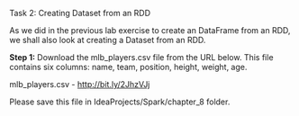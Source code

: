 Task 2: Creating Dataset from an RDD

As we did in the previous lab exercise to create an DataFrame from an RDD, we shall also look at creating a Dataset from an RDD.

**Step 1:** Download the mlb_players.csv file from the URL below. This file contains six columns: name, team, position, height, weight, age.

mlb_players.csv - http://bit.ly/2JhzVJj

Please save this file in IdeaProjects/Spark/chapter_8 folder. 
